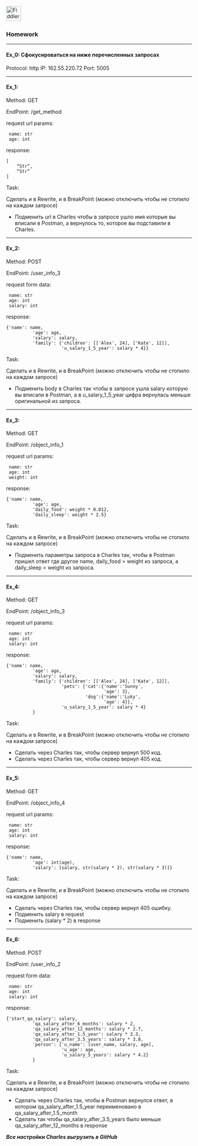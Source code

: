 <div>
 <img src="https://www.digiseller.ru/preview/1018011/p1_3287481_f611780d.jpg" title="Fiddler" alt="Fiddler" width="40" height="40"/>&nbsp;
 </div>
 
 ### Homework
 ___
 
 #### Ex_0: Сфокусироваться на ниже перечисленных запросах

Protocol: http
IP: 162.55.220.72
Port: 5005
___

#### Ex_1: 

Method: GET

EndPoint: /get_method

request url params: 
```
 name: str
 age: int
```
response: 
```
[
    “Str”,
    “Str”
]
```
Task:

Сделать и в Rewrite, и в BreakPoint (можно отключить чтобы не стопило на каждом запросе)
 
 - Подменить url в Charles чтобы в запросе ушло имя которые вы вписали в Postman, а вернулось то, которое вы подставили в Charles.

___

#### Ex_2:
Method: POST

EndPoint: /user_info_3

request form data: 
```
 name: str
 age: int
 salary: int
```
response: 
```
{'name': name,
          'age': age,
          'salary': salary,
          'family': {'children': [['Alex', 24], ['Kate', 12]],
                     'u_salary_1_5_year': salary * 4}}
```

Task:

Сделать и в Rewrite, и в BreakPoint (можно отключить чтобы не стопило на каждом запросе)
 
 - Подменить body в Charles так чтобы в запросе ушла salary которую вы вписали в Postman, а в u_salary_1_5_year цифра вернулась меньше оригинальной из запроса.

___

#### Ex_3:

Method: GET

EndPoint: /object_info_1

request url params: 
``` 
 name: str
 age: int
 weight: int
```
response: 
```
{'name': name,
          'age': age,
          'daily_food': weight * 0.012,
          'daily_sleep': weight * 2.5}
```
Task:

Сделать и в Rewrite, и в BreakPoint (можно отключить чтобы не стопило на каждом запросе)
 
 - Подменить параметры запроса в Charles так, чтобы в Postman пришел ответ где другое name, daily_food > weight из запроса, а daily_sleep < weight из запроса.

___

#### Ex_4:

Method: GET

EndPoint: /object_info_3

request url params: 
``` 
 name: str
 age: int
 salary: int
```
response: 
```
{'name': name,
          'age': age,
          'salary': salary,
          'family': {'children': [['Alex', 24], ['Kate', 12]],
                     'pets': {'cat':{'name':'Sunny',
                                     'age': 3},
                              'dog':{'name':'Luky',
                                     'age': 4}},
                     'u_salary_1_5_year': salary * 4}
          }
```
Task:

Сделать и в Rewrite, и в BreakPoint (можно отключить чтобы не стопило на каждом запросе)

- Сделать через Charles так, чтобы сервер вернул 500 код.
- Сделать через Charles так, чтобы сервер вернул 405 код.

___

#### Ex_5:

Method: GET

EndPoint: /object_info_4

request url params: 
``` 
 name: str
 age: int
 salary: int
```
response: 
```
{'name': name,
          'age': int(age),
          'salary': [salary, str(salary * 2), str(salary * 3)]}
```

Task:

Сделать и в Rewrite, и в BreakPoint (можно отключить чтобы не стопило на каждом запросе)
 
 - Сделать через Charles так, чтобы сервер вернул 405 ошибку.
 - Подменить salary в request
 - Подменить (salary * 2) в response

___

#### Ex_6:

Method: POST

EndPoint: /user_info_2

request form data: 
``` 
 name: str
 age: int
 salary: int
```
response: 
```
{'start_qa_salary': salary,
          'qa_salary_after_6_months': salary * 2,
          'qa_salary_after_12_months': salary * 2.7,
          'qa_salary_after_1.5_year': salary * 3.3,
          'qa_salary_after_3.5_years': salary * 3.8,
          'person': {'u_name': [user_name, salary, age],
                     'u_age': age,
                     'u_salary_5_years': salary * 4.2}
          }
```

Task:

Сделать и в Rewrite, и в BreakPoint (можно отключить чтобы не стопило на каждом запросе)
 
 - Сделать через Charles так, чтобы в Postman вернулся ответ, в котором qa_salary_after_1.5_year переименовано в qa_salary_after_1.5_month
 - Сделать так чтобы qa_salary_after_3.5_years было меньше qa_salary_after_12_months в response

___Все настройки Charles выгрузить в GitHub___
